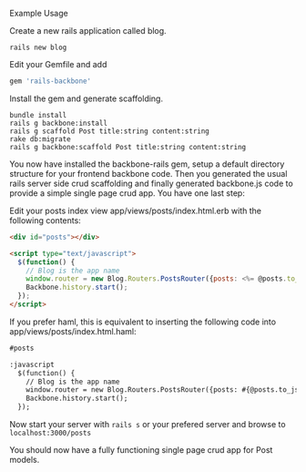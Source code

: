 Example Usage

Create a new rails application called blog.
```
rails new blog
```

Edit your Gemfile and add

```ruby
gem 'rails-backbone'
```

Install the gem and generate scaffolding.

```
bundle install
rails g backbone:install
rails g scaffold Post title:string content:string
rake db:migrate
rails g backbone:scaffold Post title:string content:string
```

You now have installed the backbone-rails gem, setup a default directory structure for your frontend backbone code. Then you generated the usual rails server side crud scaffolding and finally generated backbone.js code to provide a simple single page crud app. You have one last step:

Edit your posts index view app/views/posts/index.html.erb with the following contents:

```html
<div id="posts"></div>

<script type="text/javascript">
  $(function() {
    // Blog is the app name
    window.router = new Blog.Routers.PostsRouter({posts: <%= @posts.to_json.html_safe -%>});
    Backbone.history.start();
  });
</script>
```

If you prefer haml, this is equivalent to inserting the following code into app/views/posts/index.html.haml:

```html
#posts

:javascript
  $(function() {
    // Blog is the app name
    window.router = new Blog.Routers.PostsRouter({posts: #{@posts.to_json.html_safe}});
    Backbone.history.start();
  });
```

Now start your server with `rails s` or your prefered server and browse to `localhost:3000/posts` 

You should now have a fully functioning single page crud app for Post models.
